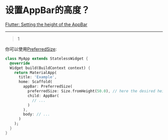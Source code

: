 # 设置AppBar的高度？
[Flutter: Setting the height of the AppBar](https://stackoverflow.com/questions/51089994/flutter-setting-the-height-of-the-appbar)

___



> 1

你可以使用[PreferredSize](https://docs.flutter.io/flutter/widgets/PreferredSize-class.html):

```dart
class MyApp extends StatelessWidget {
  @override
  Widget build(BuildContext context) {
    return MaterialApp(
      title: 'Example',
      home: Scaffold(
        appBar: PreferredSize(
          preferredSize: Size.fromHeight(50.0), // here the desired height
          child: AppBar(
            // ...
          )
        ),
        body: // ...
      )
    );
  }
}
```






